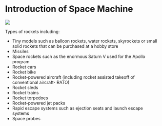 # Introduction of Space Machine

![](https://media3.s-nbcnews.com/j/newscms/2018_36/2557346/180906-mach-stratolaunch-se-154p_7f2d5a740a85bf2e55a4a1a54dfb4474.fit-760w.jpg)

Types of rockets including:

+ Tiny models such as balloon rockets, water rockets, skyrockets or small solid rockets that can be purchased at a hobby store
+ Missiles
+ Space rockets such as the enormous Saturn V used for the Apollo program
+ Rocket cars
+ Rocket bike
+ Rocket-powered aircraft (including rocket assisted takeoff of conventional aircraft- RATO)
+ Rocket sleds
+ Rocket trains
+ Rocket torpedoes
+ Rocket-powered jet packs
+ Rapid escape systems such as ejection seats and launch escape systems
+ Space probes
